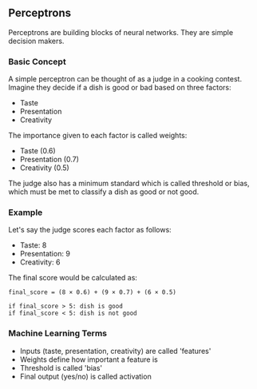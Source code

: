 ## Perceptrons

Perceptrons are building blocks of neural networks. They are simple decision makers.

### Basic Concept

A simple perceptron can be thought of as a judge in a cooking contest. Imagine they decide if a dish is good or bad based on three factors:
* Taste
* Presentation
* Creativity

The importance given to each factor is called weights:
* Taste (0.6)
* Presentation (0.7)
* Creativity (0.5)

The judge also has a minimum standard which is called threshold or bias, which must be met to classify a dish as good or not good.

### Example

Let's say the judge scores each factor as follows:
* Taste: 8
* Presentation: 9
* Creativity: 6

The final score would be calculated as:
```
final_score = (8 × 0.6) + (9 × 0.7) + (6 × 0.5)

if final_score > 5: dish is good
if final_score < 5: dish is not good
```

### Machine Learning Terms
* Inputs (taste, presentation, creativity) are called 'features'
* Weights define how important a feature is
* Threshold is called 'bias'
* Final output (yes/no) is called activation
